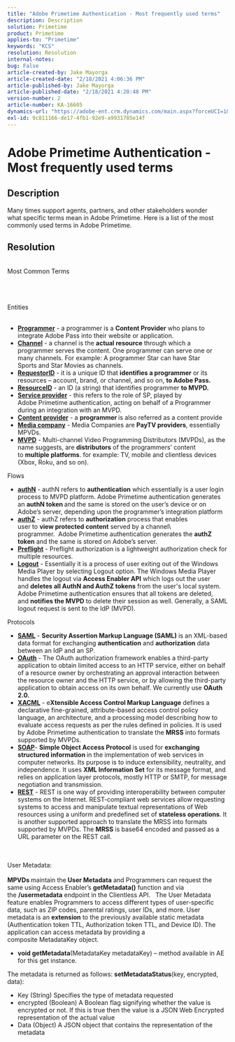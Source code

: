 ```yaml
---
title: "Adobe Primetime Authentication - Most frequently used terms"
description: Description
solution: Primetime
product: Primetime
applies-to: "Primetime"
keywords: "KCS"
resolution: Resolution
internal-notes: 
bug: False
article-created-by: Jake Mayorga
article-created-date: "2/18/2021 4:06:36 PM"
article-published-by: Jake Mayorga
article-published-date: "2/18/2021 4:20:48 PM"
version-number: 2
article-number: KA-16605
dynamics-url: "https://adobe-ent.crm.dynamics.com/main.aspx?forceUCI=1&pagetype=entityrecord&etn=knowledgearticle&id=9ecbfd41-0372-eb11-a812-00224809aac7"
exl-id: 9c811166-de17-4fb1-92e9-a9931785e14f
---
```

# Adobe Primetime Authentication - Most frequently used terms

## Description


Many times support agents, partners, and other stakeholders wonder what specific terms mean in Adobe Primetime. Here is a list of the most commonly used terms in Adobe Primetime.


## Resolution

<br>Most Common Terms<br><br>

<br><br>Entities<br><br>
- <u><b>Programmer</b></u> - a programmer is a <b>Content Provider</b> who plans to integrate Adobe Pass into their website or application.
- <u><b>Channel</b></u> - a channel is the <b>actual resource</b> through which a programmer serves the content. One programmer can serve one or many channels. For example: A programmer Star can have Star Sports and Star Movies as channels.
- <u><b>RequestorID</b></u> - it is a unique ID that <b>identifies a programmer</b> or its resources – account, brand, or channel, and so on, <b>to Adobe Pass. </b>
- <u><b>ResourceID</b></u> - an ID (a string) that identifies programmer <b>to MVPD. </b>
- <u><b>Service provider</b></u> - this refers to the role of SP, played by Adobe Primetime authentication, acting on behalf of a Programmer during an integration with an MVPD.
- <u><b>Content provider</b></u> - a <b>programmer </b>is also referred as a content provide
- <u><b>Media company</b></u> - Media Companies are <b>PayTV providers</b>, essentially MPVDs.
- <u><b>MVPD</b></u> - Multi-channel Video Programming Distributors (MVPDs), as the name suggests, are <b>distributors</b> of the programmers’ content to <b>multiple platforms</b>. for example: TV, mobile and clientless devices (Xbox, Roku, and so on).

Flows
- <u><b>authN</b></u> - authN refers to <b>authentication</b> which essentially is a user login process to MVPD platform. Adobe Primetime authentication generates an <b>authN token </b>and the same is stored on the user’s device or on Adobe’s server, depending upon the programmer’s integration platform
- <u><b>authZ</b></u> - authZ refers to <b>authorization</b> process that enables user to <b>view protected content</b> served by a channel\ programmer.  Adobe Primetime authentication generates the <b>authZ token</b> and the same is stored on Adobe’s server.
- <u><b>Preflight</b></u> - Preflight authorization is a lightweight authorization check for multiple resources.
- <u><b>Logout</b></u> - Essentially it is a process of user exiting out of the Windows Media Player by selecting Logout option. The Windows Media Player handles the logout via <b>Access Enabler API</b> which logs out the user and <b>deletes all AuthN and AuthZ tokens</b> from the user's local system. Adobe Primetime authentication ensures that all tokens are deleted, and <b>notifies the MVPD</b> to delete their session as well. Generally, a SAML logout request is sent to the IdP (MVPD).



Protocols
- <b><u>SAML</u></b> - <b>Security Assertion Markup Language (SAML)</b> is an XML-based data format for exchanging <b>authentication</b> and <b>authorization</b> data between an IdP and an SP.
- <u><b>OAuth</b></u> - The OAuth authorization framework enables a third-party application to obtain limited access to an HTTP service, either on behalf of a resource owner by orchestrating an approval interaction between the resource owner and the HTTP service, or by allowing the third-party application to obtain access on its own behalf. We currently use <b>OAuth 2.0.</b>
- <b><u>XACML</u></b> - e<b>Xtensible Access Control Markup Language</b> defines a declarative fine-grained, attribute-based access control policy language, an architecture, and a processing model describing how to evaluate access requests as per the rules defined in policies. It is used by Adobe Primetime authentication to translate the <b>MRSS</b> into formats supported by MVPDs.
- <b><u>SOAP</u></b>- <b>Simple Object Access Protocol</b> is used for <b>exchanging structured information </b>in the implementation of web services in computer networks. Its purpose is to induce extensibility, neutrality, and independence. It uses <b>XML Information Set</b> for its message format, and relies on application layer protocols, mostly HTTP or SMTP, for message negotiation and transmission.
- <u><b>REST</b></u> - REST is one way of providing interoperability between computer systems on the Internet. REST-compliant web services allow requesting systems to access and manipulate textual representations of Web resources using a uniform and predefined set of <b>stateless operations</b>. It is another supported approach to translate the MRSS into formats supported by MVPDs. The <b>MRSS</b> is base64 encoded and passed as a URL parameter on the REST call.

<br><br>User Metadata:<br><br>
<b>MPVDs </b>maintain the<b> User Metadata</b> and Programmers can request the same using Access Enabler’s <b>getMetadata()</b> function and via the <b>/usermetadata</b> endpoint in the Clientless API.   The User Metadata feature enables Programmers to access different types of user-specific data, such as ZIP codes, parental ratings, user IDs, and more. User metadata is an <b>extension</b> to the previously available static metadata (Authentication token TTL, Authorization token TTL, and Device ID). The application can access metadata by providing a composite MetadataKey object.

- <b>void getMetadata</b>(MetadataKey metadataKey) – method available in AE for this get instance.


The metadata is returned as follows: <b>setMetadataStatus</b>(key, encrypted, data):

- Key (String) Specifies the type of metadata requested
- encrypted (Boolean) A Boolean flag signifying whether the value is encrypted or not. If this is true then the value is a JSON Web Encrypted representation of the actual value
- Data (Object) A JSON object that contains the representation of the metadata
